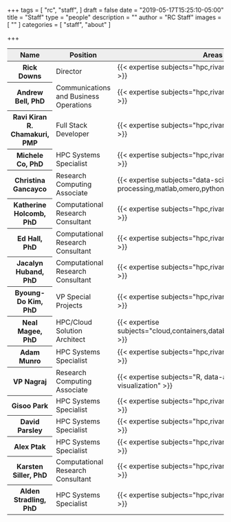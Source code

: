 +++
tags = [
  "rc",
  "staff",
]
draft = false
date = "2019-05-17T15:25:10-05:00"
title = "Staff"
type = "people"
description = ""
author = "RC Staff"
images = [
  ""
]
categories = [
  "staff",
  "about"
]

+++

<table class="table table-hover">
  <thead style="background-color:#eee;">
    <tr>
      <th scope="col">Name</th>
      <th scope="col">Position</th>
      <th scope="col">Areas of Focus</th>
    </tr>
  </thead>
  <tbody>
    <tr>
      <th scope="row">Rick Downs</th>
      <td>Director</td>
      <td>{{< expertise subjects="hpc,rivanna,parallel-computing,storage" >}}</td>
    </tr>
    <tr>
      <th scope="row">Andrew Bell, PhD</th>
      <td>Communications and Business Operations</td>
      <td>{{< expertise subjects="hpc,rivanna,parallel-computing,storage" >}}</td>
    </tr>
    <tr>
      <th scope="row">Ravi Kiran R. Chamakuri, PMP</th>
      <td>Full Stack Developer</td>
      <td>{{< expertise subjects="hpc,rivanna,parallel-computing,storage" >}}</td>
    </tr>
    <tr>
      <th scope="row">Michele Co, PhD</th>
      <td>HPC Systems Specialist</td>
      <td>{{< expertise subjects="hpc,rivanna,parallel-computing,storage" >}}</td>
    </tr>
    <tr>
      <th scope="row">Christina Gancayco</th>
      <td>Research Computing Associate</td>
      <td>{{< expertise subjects="data-science,image-processing,matlab,omero,python">}}</td>
    </tr>
    <tr>
      <th scope="row">Katherine Holcomb, PhD</th>
      <td>Computational Research Consultant</td>
      <td>{{< expertise subjects="hpc,rivanna,parallel-computing,storage" >}}</td>
    </tr>
    <tr>
      <th scope="row">Ed Hall, PhD</th>
      <td>Computational Research Consultant</td>
      <td>{{< expertise subjects="hpc,rivanna,parallel-computing,storage" >}}</td>
    </tr>
    <tr>
      <th scope="row">Jacalyn Huband, PhD</th>
      <td>Computational Research Consultant</td>
      <td>{{< expertise subjects="hpc,rivanna,parallel-computing,storage" >}}</td>
    </tr>
    <tr>
      <th scope="row">Byoung-Do Kim, PhD</th>
      <td>VP Special Projects</td>
      <td>{{< expertise subjects="hpc,rivanna,parallel-computing,storage" >}}</td>
    </tr>
    <tr>
      <th scope="row">Neal Magee, PhD</th>
      <td>HPC/Cloud Solution Architect</td>
      <td>{{< expertise subjects="cloud,containers,databases,globus,infrastructure,python" >}}</td>
    </tr>
    <tr>
      <th scope="row">Adam Munro</th>
      <td>HPC Systems Specialist</td>
      <td>{{< expertise subjects="hpc,rivanna,parallel-computing,storage" >}}</td>
    </tr>
    <tr>
      <th scope="row">VP Nagraj</th>
      <td>Research Computing Associate</td>
      <td>{{< expertise subjects="R, data-analysis, containers, data-visualization" >}}</td>
    </tr>
    <tr>
      <th scope="row">Gisoo Park</th>
      <td>HPC Systems Specialist</td>
      <td>{{< expertise subjects="hpc,rivanna,parallel-computing,storage" >}}</td>
    </tr>
    <tr>
      <th scope="row">David Parsley</th>
      <td>HPC Systems Specialist</td>
      <td>{{< expertise subjects="hpc,rivanna,parallel-computing,storage" >}}</td>
    </tr>
    <tr>
      <th scope="row">Alex Ptak</th>
      <td>HPC Systems Specialist</td>
      <td>{{< expertise subjects="hpc,rivanna,parallel-computing,storage" >}}</td>
    </tr>
    <tr>
      <th scope="row">Karsten Siller, PhD</th>
      <td>Computational Research Consultant</td>
      <td>{{< expertise subjects="hpc,rivanna,parallel-computing,storage" >}}</td>
    </tr>
    <tr>
      <th scope="row">Alden Stradling, PhD</th>
      <td>HPC Systems Specialist</td>
      <td>{{< expertise subjects="hpc,rivanna,parallel-computing,storage" >}}</td>
    </tr>
  </tbody>
</table>
